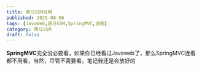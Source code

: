```yaml
---
title: 黑马SSM说明
published: 2025-08-06
tags: [JavaWeb,黑马SSM,SpringMVC,说明]
category: 黑马SSM
draft: false
---
```


**SpringMVC**完全没必要看，如果你已经看过Javaweb了，那么SpringMVC连看都不用看，当然，尽管不需要看，笔记我还是会放好的